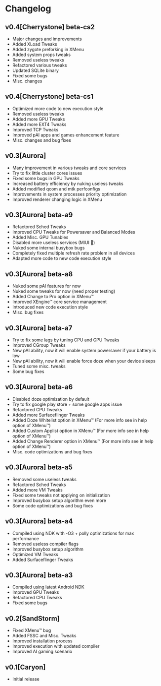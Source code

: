 
# Changelog

## v0.4[Cherrystone] beta-cs2

- Major changes and improvements
- Added XLoad Tweaks
- Added zygote preforking in XMenu
- Added system props tweaks
- Removed useless tweaks
- Refactored various tweaks
- Updated SQLite binary
- Fixed some bugs
- Misc. changes

## v0.4[Cherrystone] beta-cs1

- Optimized more code to new execution style
- Removed useless tweaks
- Added more GPU Tweaks
- Added more EXT4 Tweaks
- Improved TCP Tweaks
- Improved pAI apps and games enhancement feature
- Misc. changes and bug fixes

## v0.3[Aurora] 

- Many improvement in various tweaks and core services
- Try to fix little cluster cores issues
- Fixed some bugs in GPU Tweaks
- Increased battery efficiency by nuking useless tweaks
- Added modified qcom and mtk perfconfigs
- Improvements in system processes priority optimization
- Improved renderer changing logic in XMenu

## v0.3[Aurora] beta-a9

- Refactored Sched Tweaks
- Improved CPU Tweaks for Powersaver and Balanced Modes
- Added Misc. GPU Tunables
- Disabled more useless services (MIUI 💩)
- Nuked some internal busybox bugs
- Completely fixed multiple refresh rate problem in all devices
- Adapted more code to new code execution style

## v0.3[Aurora] beta-a8

- Nuked some pAI features for now
- Nuked some tweaks for now (need proper testing)
- Added Change to Pro option in XMenu™
- Improved XEngine™ core service management
- Introduced new code execution style
- Misc. bug fixes

## v0.3[Aurora] beta-a7

- Try to fix some lags by tuning CPU and GPU Tweaks
- Improved CGroup Tweaks
- New pAI ability, now it will enable system powersaver if your battery is low
- New pAI ability, now it will enable force doze when your device sleeps
- Tuned some misc. tweaks 
- Some bug fixes

## v0.3[Aurora] beta-a6

- Disabled doze optimization by default
- Try to fix google play store + some google apps issue
- Refactored CPU Tweaks
- Added more Surfaceflinger Tweaks
- Added Doze Whitelist option in XMenu™ (For more info see in help option of XMenu™)
- Added Custom Applist option in XMenu™ (For more info see in help option of XMenu™)
- Added Change Renderer option in XMenu™ (For more info see in help option of XMenu™)
- Misc. code optimizations and bug fixes

## v0.3[Aurora] beta-a5

- Removed some useless tweaks
- Refactored Sched Tweaks
- Added more VM Tweaks
- Fixed some tweaks not applying on initialization
- Improved busybox setup algorithm even more
- Some code optimizations and bug fixes

## v0.3[Aurora] beta-a4

- Compiled using NDK with -O3 + polly optimizations for max performance
- Removed useless compiler flags
- Improved busybox setup algorithm
- Optimized VM Tweaks
- Added Surfaceflinger Tweaks

## v0.3[Aurora] beta-a3

- Compiled using latest Android NDK
- Improved GPU Tweaks
- Refactored CPU Tweaks
- Fixed some bugs

## v0.2[SandStorm]

- Fixed XMenu™ bug
- Added FSSC and Misc. Tweaks
- Improved installation process
- Improved execution with updated compiler
- Improved AI gaming scenario

## v0.1[Caryon]

- Initial release